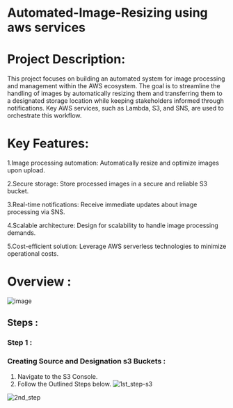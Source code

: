 # Automated-Image-Resizing using aws services


# Project Description: 
This project focuses on building an automated system for image processing and management within the AWS ecosystem. The goal is to streamline the handling of images by automatically resizing them and transferring them to a designated storage location while keeping stakeholders informed through notifications. Key AWS services, such as Lambda, S3, and SNS, are used to orchestrate this workflow.

# Key Features:
1.Image processing automation: Automatically resize and optimize images upon upload.

2.Secure storage: Store processed images in a secure and reliable S3 bucket.

3.Real-time notifications: Receive immediate updates about image processing via SNS.

4.Scalable architecture: Design for scalability to handle image processing demands.

5.Cost-efficient solution: Leverage AWS serverless technologies to minimize operational costs.


# Overview :
![image](https://github.com/Pravnk57/Resizing-ImaGe-Using-s3-lambda/assets/117705143/71ce82d5-2297-4830-a5bb-fe0cb612e506)


## Steps :
### Step 1 :
### Creating Source and Designation s3 Buckets :

1. Navigate to the S3 Console.
2. Follow the Outlined Steps below.
![1st_step-s3](https://github.com/Pravnk57/Resizing-ImaGe-Using-s3-lambda/assets/117705143/7a02a061-751b-4df0-ade1-7bff7498151c)

![2nd_step](https://github.com/Pravnk57/Resizing-ImaGe-Using-s3-lambda/assets/117705143/4da8b875-df01-4ff9-9e89-7d7d8916de11)


   

































